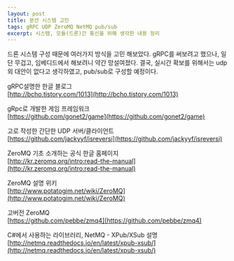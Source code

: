 ```yaml
--- 
layout: post  
title: 분산 시스템 고민  
tags: gRPC UDP ZeroMQ NetMQ pub/sub  
excerpt: 시스템, 모듈(드론)간 통신을 위해 생각한 내용 정리       
---  
```


드론 시스템 구성 때문에 여러가지 방식을 고민 해보았다. gRPC를 써보려고 했으나, 일단 무겁고, 임베디드에서 해보려니 약간 망설여졌다. 결국, 실시간 확보를 위해서는 udp외 대안이 없다고 생각하였고, pub/sub로 구성할 예정이다. 

gRPC설명한 한글 블로그  
[http://bcho.tistory.com/1013](http://bcho.tistory.com/1013)  

gRpc로 개발한 게임 프레임워크  
[https://github.com/gonet2/game](https://github.com/gonet2/game)  
    
고로 작성한 간단한 UDP 서버/클라이언트   
[https://github.com/jackyyf/isreversi](https://github.com/jackyyf/isreversi)  

ZeroMQ 기초 소개하는 공식 한글 홈페이지   
[http://kr.zeromq.org/intro:read-the-manual](http://kr.zeromq.org/intro:read-the-manual)    

ZeroMQ 설명 위키   
[http://www.potatogim.net/wiki/ZeroMQ](http://www.potatogim.net/wiki/ZeroMQ)  

고버전 ZeroMQ  
[https://github.com/pebbe/zmq4](https://github.com/pebbe/zmq4)  
  
C#에서 사용하는 라이브러리, NetMQ - XPub/XSub 설명
[http://netmq.readthedocs.io/en/latest/xpub-xsub/](http://netmq.readthedocs.io/en/latest/xpub-xsub/)